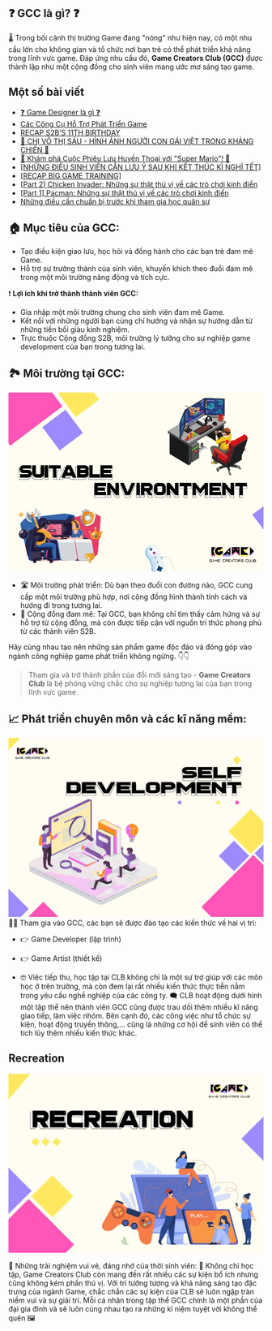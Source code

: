 ## ❓ **GCC là gì?** ❓

🌡 Trong bối cảnh thị trường Game đang "nóng" như hiện nay, có một nhu cầu lớn cho không gian và tổ chức nơi bạn trẻ có thể phát triển khả năng trong lĩnh vực game. Đáp ứng nhu cầu đó, **Game Creators Club (GCC)** được thành lập như một cộng đồng cho sinh viên mang ước mơ sáng tạo game.


## Một số bài viết

<!-- BLOG-POST-LIST:START -->
- [❓ Game Designer là gì ❓](https://blog.gcchanoi.com/post/2024_04_01__game_designer_la_gi_)
- [Các Công Cụ Hỗ Trợ Phát Triển Game](https://blog.gcchanoi.com/post/20240324_cac_cong_cu_phat_trien_game)
- [RECAP S2B’S 11TH BIRTHDAY](https://blog.gcchanoi.com/post/2024_03_14_recap_s2bs_11th_birthday)
- [💮 CHỊ VÕ THỊ SÁU - HÌNH ẢNH NGƯỜI CON GÁI VIỆT TRONG KHÁNG CHIẾN 💮](https://blog.gcchanoi.com/post/2024_03_08_chi_vo_thi_sau__hinh_anh_nguoi_con_gai_viet_trong_khang_chien_)
- [🌟 Khám phá Cuộc Phiêu Lưu Huyền Thoại với &quot;Super Mario&quot;! 🍄](https://blog.gcchanoi.com/post/2024_02_27__kham_pha_cuoc_phieu_luu_huyen_thoai_voi_super_mario_)
- [[NHỮNG ĐIỀU SINH VIÊN CẦN LƯU Ý SAU KHI KẾT THÚC KÌ NGHỈ TẾT]](https://blog.gcchanoi.com/post/2024_02_18_nhung_dieu_sinh_vien_can_luu_y_sau_khi_ket_thuc_ki_nghi_tet)
- [[RECAP BIG GAME TRAINING]](https://blog.gcchanoi.com/post/2024_01_09_recap_big_game_training)
- [[Part 2] Chicken Invader: Những sự thật thú vị về các trò chơi kinh điển](https://blog.gcchanoi.com/post/20231113_nhung_su_that_thu_vi_ve_cac_tro_choi_kinh_dien_2)
- [[Part 1] Pacman: Những sự thật thú vị về các trò chơi kinh điển](https://blog.gcchanoi.com/post/20231106_nhung_su_that_ve_cac_tro_choi_pac_man)
- [Những điều cần chuẩn bị trước khi tham gia học quân sự](https://blog.gcchanoi.com/post/20231029_nhung_dieu_can_chuan_bi_truoc_khi_tham_gia_hoc_quan_su)
<!-- BLOG-POST-LIST:END -->

## 🏠 **Mục tiêu của GCC:**
- Tạo điều kiện giao lưu, học hỏi và đồng hành cho các bạn trẻ đam mê Game.
- Hỗ trợ sự trưởng thành của sinh viên, khuyến khích theo đuổi đam mê trong một môi trường năng động và tích cực.

❗ **Lợi ích khi trở thành thành viên GCC:**
- Gia nhập một môi trường chung cho sinh viên đam mê Game.
- Kết nối với những người bạn cùng chí hướng và nhận sự hướng dẫn từ những tiền bối giàu kinh nghiệm.
- Trực thuộc Cộng đồng S2B, môi trường lý tưởng cho sự nghiệp game development của bạn trong tương lai.

## 🏞 **Môi trường tại GCC:**

![img_2.png](img_2.png)

- 🛣 Môi trường phát triển: Dù bạn theo đuổi con đường nào, GCC cung cấp một môi trường phù hợp, nơi cộng đồng hình thành tính cách và hướng đi trong tương lai.
- 🚴 Cộng đồng đam mê: Tại GCC, bạn không chỉ tìm thấy cảm hứng và sự hỗ trợ từ cộng đồng, mà còn được tiếp cận với nguồn tri thức phong phú từ các thành viên S2B.

Hãy cùng nhau tạo nên những sản phẩm game độc đáo và đóng góp vào ngành công nghiệp game phát triển không ngừng. 👇👇

> Tham gia và trở thành phần của đổi mới sáng tạo - **Game Creators Club** là bệ phóng vững chắc cho sự nghiệp tương lai của bạn trong lĩnh vực game.


## 📈 Phát triển chuyên môn và các kĩ năng mềm:
![img_3.png](img_3.png)
👨‍🏫 Tham gia vào GCC, các bạn sẽ được đào tạo các kiến thức về hai vị trí:
- 👉 Game Developer (lập trình)
- 👉 Game Artist (thiết kế)

- 🤓 Việc tiếp thu, học tập tại CLB không chỉ là một sự trợ giúp với các môn học ở trên trường, mà còn đem lại rất nhiều kiến thức thực tiễn nằm trong yêu cầu nghề nghiệp của các công ty.
🗨 CLB hoạt động dưới hình một tập thể nên thành viên GCC cũng được trau dồi thêm nhiều kĩ năng giao tiếp, làm việc nhóm. Bên cạnh đó, các công việc như tổ chức sự kiện, hoạt động truyền thông,... cũng là những cơ hội để sinh viên có thể tích lũy thêm nhiều kiến thức khác.


## Recreation

![img_4.png](img_4.png)

🎊 Những trải nghiệm vui vẻ, đáng nhớ của thời sinh viên:
🎳 Không chỉ học tập, Game Creators Club còn mang đến rất nhiều các sự kiện bổ ích nhưng cũng không kém phần thú vị. Với trí tưởng tượng và khả năng sáng tạo đặc trưng của ngành Game, chắc chắn các sự kiện của CLB sẽ luôn ngập tràn niềm vui và sự giải trí. Mỗi cá nhân trong tập thể GCC chính là một phần của đại gia đình và sẽ luôn cùng nhau tạo ra những kỉ niệm tuyệt vời không thể quên 🖼 

